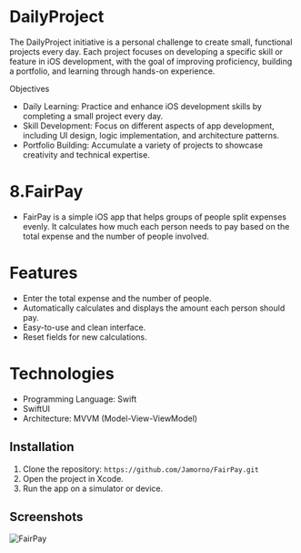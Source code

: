 # DailyProject
The DailyProject initiative is a personal challenge to create small, functional projects every day. Each project focuses on developing a specific skill or feature in iOS development, with the goal of improving proficiency, building a portfolio, and learning through hands-on experience.

Objectives
- Daily Learning: Practice and enhance iOS development skills by completing a small project every day.
- Skill Development: Focus on different aspects of app development, including UI design, logic implementation, and architecture patterns.
- Portfolio Building: Accumulate a variety of projects to showcase creativity and technical expertise.
 
# 8.FairPay
- FairPay is a simple iOS app that helps groups of people split expenses evenly. It calculates how much each person needs to pay based on the total expense and the number of people involved.
      
# Features
- Enter the total expense and the number of people.
- Automatically calculates and displays the amount each person should pay.
- Easy-to-use and clean interface.
- Reset fields for new calculations.

# Technologies
- Programming Language: Swift
- SwiftUI
- Architecture: MVVM (Model-View-ViewModel)
    
## Installation
1. Clone the repository: `https://github.com/Jamorno/FairPay.git`
2. Open the project in Xcode.
3. Run the app on a simulator or device.

## Screenshots
![FairPay](https://github.com/user-attachments/assets/ff5c79d7-95a4-4bb1-a14c-482bc7a049cf)



